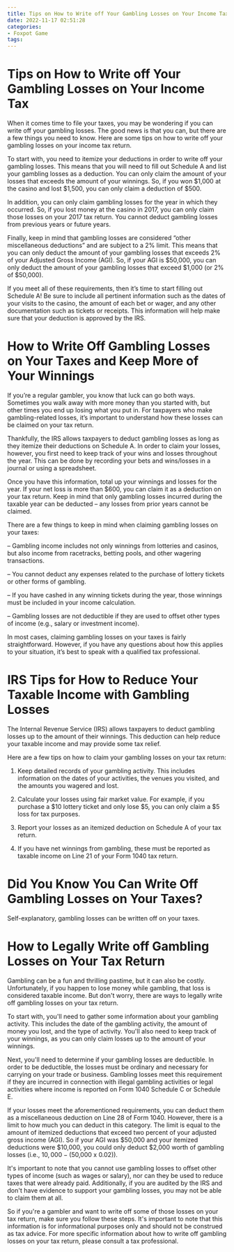 ```yaml
---
title: Tips on How to Write off Your Gambling Losses on Your Income Tax
date: 2022-11-17 02:51:28
categories:
- Foxpot Game
tags:
---
```



#  Tips on How to Write off Your Gambling Losses on Your Income Tax

When it comes time to file your taxes, you may be wondering if you can write off your gambling losses. The good news is that you can, but there are a few things you need to know. Here are some tips on how to write off your gambling losses on your income tax return.

To start with, you need to itemize your deductions in order to write off your gambling losses. This means that you will need to fill out Schedule A and list your gambling losses as a deduction. You can only claim the amount of your losses that exceeds the amount of your winnings. So, if you won $1,000 at the casino and lost $1,500, you can only claim a deduction of $500.

In addition, you can only claim gambling losses for the year in which they occurred. So, if you lost money at the casino in 2017, you can only claim those losses on your 2017 tax return. You cannot deduct gambling losses from previous years or future years.

Finally, keep in mind that gambling losses are considered “other miscellaneous deductions” and are subject to a 2% limit. This means that you can only deduct the amount of your gambling losses that exceeds 2% of your Adjusted Gross Income (AGI). So, if your AGI is $50,000, you can only deduct the amount of your gambling losses that exceed $1,000 (or 2% of $50,000).

If you meet all of these requirements, then it’s time to start filling out Schedule A! Be sure to include all pertinent information such as the dates of your visits to the casino, the amount of each bet or wager, and any other documentation such as tickets or receipts. This information will help make sure that your deduction is approved by the IRS.

#  How to Write Off Gambling Losses on Your Taxes and Keep More of Your Winnings

If you’re a regular gambler, you know that luck can go both ways. Sometimes you walk away with more money than you started with, but other times you end up losing what you put in. For taxpayers who make gambling-related losses, it’s important to understand how these losses can be claimed on your tax return.

Thankfully, the IRS allows taxpayers to deduct gambling losses as long as they itemize their deductions on Schedule A. In order to claim your losses, however, you first need to keep track of your wins and losses throughout the year. This can be done by recording your bets and wins/losses in a journal or using a spreadsheet.

Once you have this information, total up your winnings and losses for the year. If your net loss is more than $600, you can claim it as a deduction on your tax return. Keep in mind that only gambling losses incurred during the taxable year can be deducted – any losses from prior years cannot be claimed.

There are a few things to keep in mind when claiming gambling losses on your taxes:

– Gambling income includes not only winnings from lotteries and casinos, but also income from racetracks, betting pools, and other wagering transactions.

– You cannot deduct any expenses related to the purchase of lottery tickets or other forms of gambling.

– If you have cashed in any winning tickets during the year, those winnings must be included in your income calculation.

– Gambling losses are not deductible if they are used to offset other types of income (e.g., salary or investment income).

In most cases, claiming gambling losses on your taxes is fairly straightforward. However, if you have any questions about how this applies to your situation, it’s best to speak with a qualified tax professional.

#  IRS Tips for How to Reduce Your Taxable Income with Gambling Losses 

The Internal Revenue Service (IRS) allows taxpayers to deduct gambling losses up to the amount of their winnings. This deduction can help reduce your taxable income and may provide some tax relief.

Here are a few tips on how to claim your gambling losses on your tax return:

1. Keep detailed records of your gambling activity. This includes information on the dates of your activities, the venues you visited, and the amounts you wagered and lost.

2. Calculate your losses using fair market value. For example, if you purchase a $10 lottery ticket and only lose $5, you can only claim a $5 loss for tax purposes.

3. Report your losses as an itemized deduction on Schedule A of your tax return.

4. If you have net winnings from gambling, these must be reported as taxable income on Line 21 of your Form 1040 tax return.

#  Did You Know You Can Write Off Gambling Losses on Your Taxes? 

Self-explanatory, gambling losses can be written off on your taxes.

#  How to Legally Write off Gambling Losses on Your Tax Return

Gambling can be a fun and thrilling pastime, but it can also be costly. Unfortunately, if you happen to lose money while gambling, that loss is considered taxable income. But don't worry, there are ways to legally write off gambling losses on your tax return.

To start with, you'll need to gather some information about your gambling activity. This includes the date of the gambling activity, the amount of money you lost, and the type of activity. You'll also need to keep track of your winnings, as you can only claim losses up to the amount of your winnings.

Next, you'll need to determine if your gambling losses are deductible. In order to be deductible, the losses must be ordinary and necessary for carrying on your trade or business. Gambling losses meet this requirement if they are incurred in connection with illegal gambling activities or legal activities where income is reported on Form 1040 Schedule C or Schedule E.

If your losses meet the aforementioned requirements, you can deduct them as a miscellaneous deduction on Line 28 of Form 1040. However, there is a limit to how much you can deduct in this category. The limit is equal to the amount of itemized deductions that exceed two percent of your adjusted gross income (AGI). So if your AGI was $50,000 and your itemized deductions were $10,000, you could only deduct $2,000 worth of gambling losses (i.e., $10,000 - ($50,000 x 0.02)).

It's important to note that you cannot use gambling losses to offset other types of income (such as wages or salary), nor can they be used to reduce taxes that were already paid. Additionally, if you are audited by the IRS and don't have evidence to support your gambling losses, you may not be able to claim them at all.

So if you're a gambler and want to write off some of those losses on your tax return, make sure you follow these steps. It's important to note that this information is for informational purposes only and should not be construed as tax advice. For more specific information about how to write off gambling losses on your tax return, please consult a tax professional.